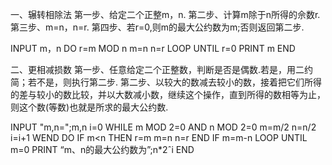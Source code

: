一、辗转相除法
 第一步、给定二个正整m，n.
 第二步、计算m除于n所得的佘数r.
 第三步、m=n，n=r.
 第四步、若r=0,则m的最大公约数为m;否则返回第二步.
 
 INPUT m，n
 DO
  r=m MOD n 
  m=n
  n=r
 LOOP UNTIL r=0
 PRINT m
 END
 
二、更相减损数
 第一步、任意给定二个正整数，判断是否是偶数.若是，用二约简；若不是，则执行第二步.
 第二步、以较大的数减去较小的数，接着把它们所得的差与较小的数比较，并以大数减小数，继续这个操作，直到所得的数相等为止，则这个数(等数)也就是所求的最大公约数.
 
 INPUT "m,n=";m,n
  i=0
 WHILE m MOD 2=0 AND n MOD 2=0
  m=m/2
  n=n/2
  i=i+1
 WEND
 DO
  IF m<n THEN
   r=m
   m=n
   n=r
   END IF
   m=m-n
 LOOP UNTIL m=0
 PRINT “m、n的最大公约数为”;n*2ˆi
 END
 
